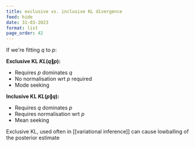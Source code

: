 ```yaml
---
title: exclusive vs. inclusive KL divergence
feed: hide
date: 31-03-2023
format: list
page_order: 42
---
```



If we're fitting $q$ to $p$:

**Exclusive KL $KL(q\|p)$:**
- Requires $p$ dominates $q$
- No normalisation wrt $p$ required
- Mode seeking

**Inclusive KL $KL(p\|q)$:**
- Requires $q$ dominates $p$
- Requires normalisation wrt $p$
- Mean seeking

Exclusive KL, used often in [[variational inference]] can cause lowballing of the posterior estimate